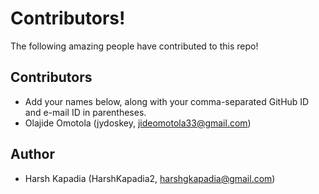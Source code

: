 # Contributors!

The following amazing people have contributed to this repo!

## Contributors

- Add your names below, along with your comma-separated GitHub ID and e-mail ID in parentheses.
- Olajide Omotola (jydoskey, jideomotola33@gmail.com)

## Author
- Harsh Kapadia (HarshKapadia2, harshgkapadia@gmail.com)
